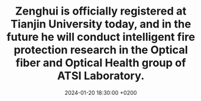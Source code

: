 ---
title: >-
    Zenghui is officially registered at Tianjin University today, and in the future he will conduct intelligent fire protection research in the Optical fiber and Optical Health group of ATSI Laboratory.
date: 2024-01-20 18:30:00 +0200
---